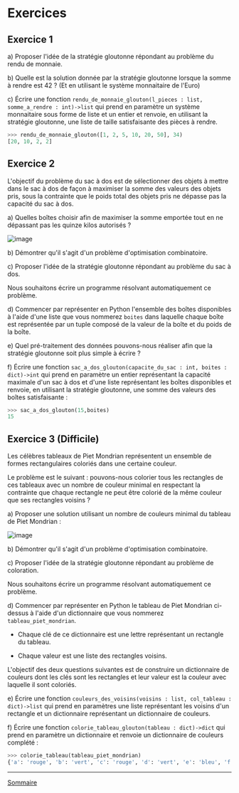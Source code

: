 # Exercices

## Exercice 1

a) Proposer l'idée de la stratégie gloutonne répondant au problème du rendu de monnaie.

b) Quelle est la solution donnée par la stratégie gloutonne lorsque la somme à rendre est $42$ ? (Et en utilisant le système monnaitaire de l'Euro)

c) Écrire une fonction `rendu_de_monnaie_glouton(l_pieces : list, somme_a_rendre : int)->list` qui prend en paramètre un système monnaitaire sous forme de liste et un entier et renvoie, en utilisant la stratégie gloutonne, une liste de taille satisfaisante des pièces à rendre.

```python
>>> rendu_de_monnaie_glouton([1, 2, 5, 10, 20, 50], 34)
[20, 10, 2, 2]
```

## Exercice 2

L'objectif du problème du sac à dos est de sélectionner des objets à mettre dans le sac à dos de façon à maximiser la somme des valeurs des objets pris, sous la contrainte que le poids total des objets pris ne dépasse pas la capacité du sac à dos. 

a) Quelles boîtes choisir afin de maximiser la somme emportée tout en ne dépassant pas les quinze kilos autorisés ?

![image](./../img/sac_a_dos.png)

b) Démontrer qu'il s'agit d'un problème d'optimisation combinatoire.

c) Proposer l'idée de la stratégie gloutonne répondant au problème du sac à dos.

Nous souhaitons écrire un programme résolvant automatiquement ce problème.

d) Commencer par représenter en Python l'ensemble des boîtes disponibles à l'aide d'une liste que vous nommerez `boites` dans laquelle chaque boîte est représentée par un tuple composé de la valeur de la boîte et du poids de la boîte.

e) Quel pré-traitement des données pouvons-nous réaliser afin que la stratégie gloutonne soit plus simple à écrire ?

f) Écrire une fonction `sac_a_dos_glouton(capacite_du_sac : int, boites : dict)->int` qui prend en paramètre un entier représentant la capacité maximale d'un sac à dos et d'une liste représentant les boîtes disponibles et renvoie, en utilisant la stratégie gloutonne, une somme des valeurs des boîtes satisfaisante : 

```python
>>> sac_a_dos_glouton(15,boites)
15
```

## Exercice 3 (Difficile)

Les célèbres tableaux de Piet Mondrian représentent un ensemble de formes rectangulaires coloriés dans une certaine couleur.

Le problème est le suivant : pouvons-nous colorier tous les rectangles de ces tableaux avec un nombre de couleur minimal en respectant la contrainte que chaque rectangle ne peut être colorié de la même couleur que ses rectangles voisins ?

a) Proposer une solution utilisant un nombre de couleurs minimal du tableau de Piet Mondrian :

![image](./../img/coloration_piet_mondrian.png)

b) Démontrer qu'il s'agit d'un problème d'optimisation combinatoire.

c) Proposer l'idée de la stratégie gloutonne répondant au problème de coloration.

Nous souhaitons écrire un programme résolvant automatiquement ce problème.

d) Commencer par représenter en Python le tableau de Piet Mondrian ci-dessus à l'aide d'un dictionnaire que vous nommerez `tableau_piet_mondrian`.

- Chaque clé de ce dictionnaire est une lettre représentant un rectangle du tableau.

- Chaque valeur est une liste des rectangles voisins.

L'objectif des deux questions suivantes est de construire un dictionnaire de couleurs dont les clés sont les rectangles et leur valeur est la couleur avec laquelle il sont coloriés.

e) Écrire une fonction `couleurs_des_voisins(voisins : list, col_tableau : dict)->list` qui prend en paramètres une liste représentant les voisins d'un rectangle et un dictionnaire représentant un dictionnaire de couleurs.

f) Écrire une fonction `colorie_tableau_glouton(tableau : dict)->dict` qui prend en paramètre un dictionnaire et renvoie un dictionnaire de couleurs complété :

```python
>>> colorie_tableau(tableau_piet_mondrian)
{'a': 'rouge', 'b': 'vert', 'c': 'rouge', 'd': 'vert', 'e': 'bleu', 'f': 'rouge', 'g': 'vert', 'h': 'bleu', 'i': 'vert', 'j': 'rouge', 'k': 'bleu', 'l': 'vert', 'm': 'jaune', 'n': 'rouge', 'o': 'noir', 'p': 'bleu'}
```

_____________________

[Sommaire](./../../../README.md)
